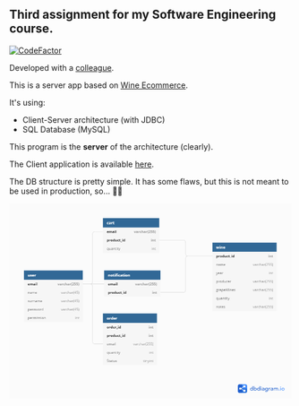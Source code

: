 ## Third assignment for my Software Engineering course.

[![CodeFactor](https://www.codefactor.io/repository/github/sclafus/ecommerce-server/badge)](https://www.codefactor.io/repository/github/sclafus/ecommerce-server)

Developed with a [colleague](https://github.com/marticaffa).

This is a server app based on [Wine Ecommerce](https://github.com/Sclafus/Wine-Ecommerce).

It's using:

-   Client-Server architecture (with JDBC)
-   SQL Database (MySQL)

This program is the **server** of the architecture (clearly).

The Client application is available [here](https://github.com/Sclafus/Ecommerce-GUI).

The DB structure is pretty simple. It has some flaws, but this is not meant to be used in production, so... 🤷‍♂️

![Database Structure](db_structure.png)

